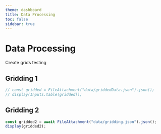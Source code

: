 ```yaml
---
theme: dashboard
title: Data Processing
toc: false
sidebar: true
---
```


# Data Processing

Create grids testing

## Gridding 1

```js
// const gridded = FileAttachment("data/griddedData.json").json();
// display(Inputs.table(gridded));
```

## Gridding 2

```js
const gridded2 = await FileAttachment("data/gridding.json").json();
display(gridded2);
```
